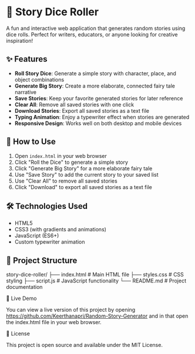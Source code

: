 # 🎲 Story Dice Roller

A fun and interactive web application that generates random stories using dice rolls. Perfect for writers, educators, or anyone looking for creative inspiration!

## ✨ Features

- **Roll Story Dice**: Generate a simple story with character, place, and object combinations
- **Generate Big Story**: Create a more elaborate, connected fairy tale narrative
- **Save Stories**: Keep your favorite generated stories for later reference
- **Clear All**: Remove all saved stories with one click
- **Download Stories**: Export all saved stories as a text file
- **Typing Animation**: Enjoy a typewriter effect when stories are generated
- **Responsive Design**: Works well on both desktop and mobile devices

## 🚀 How to Use

1. Open `index.html` in your web browser
2. Click "Roll the Dice" to generate a simple story
3. Click "Generate Big Story" for a more elaborate fairy tale
4. Use "Save Story" to add the current story to your saved list
5. Use "Clear All" to remove all saved stories
6. Click "Download" to export all saved stories as a text file

## 🛠️ Technologies Used

- HTML5
- CSS3 (with gradients and animations)
- JavaScript (ES6+)
- Custom typewriter animation

## 📁 Project Structure
story-dice-roller/
├── index.html # Main HTML file
├── styles.css # CSS styling
├── script.js # JavaScript functionality
└── README.md # Project documentation

🌟 Live Demo

You can view a live version of this project by opening https://github.com/Keerthanapri/Random-Story-Generator and in that open the index.html file in your web browser.

📝 License

This project is open source and available under the MIT License.
